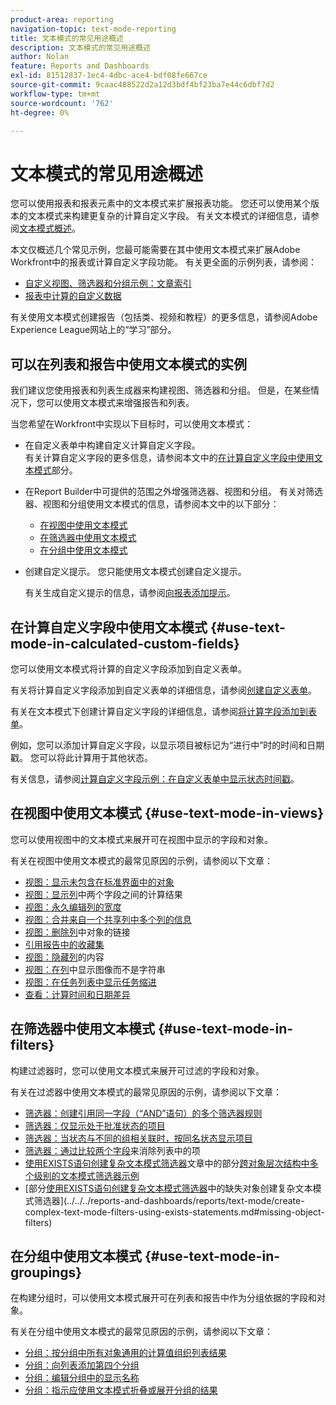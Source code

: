 ```yaml
---
product-area: reporting
navigation-topic: text-mode-reporting
title: 文本模式的常见用途概述
description: 文本模式的常见用途概述
author: Nolan
feature: Reports and Dashboards
exl-id: 81512837-1ec4-4dbc-ace4-bdf08fe667ce
source-git-commit: 9caac488522d2a12d3bdf4bf23ba7e44c6dbf7d2
workflow-type: tm+mt
source-wordcount: '762'
ht-degree: 0%

---
```


# 文本模式的常见用途概述

<!-- Audited: 1/2025 -->

<!--(NOTE: Alina: ***This is linked to Understanding Text Mode (article), and the TOC article for examples of various reporting elements)</p>-->

您可以使用报表和报表元素中的文本模式来扩展报表功能。 您还可以使用某个版本的文本模式来构建更复杂的计算自定义字段。 有关文本模式的详细信息，请参阅[文本模式概述](../../../reports-and-dashboards/reports/text-mode/understand-text-mode.md)。

本文仅概述几个常见示例，您最可能需要在其中使用文本模式来扩展Adobe Workfront中的报表或计算自定义字段功能。 有关更全面的示例列表，请参阅：

* [自定义视图、筛选器和分组示例：文章索引](../../../reports-and-dashboards/reports/custom-view-filter-grouping-samples/custom-view-filter-grouping-samples.md)
* [报表中计算的自定义数据](../../../reports-and-dashboards/reports/calc-cstm-data-reports/calculated-custom-data-reports.md)

有关使用文本模式创建报告（包括类、视频和教程）的更多信息，请参阅Adobe Experience League网站上的“学习”部分。

## 可以在列表和报告中使用文本模式的实例

我们建议您使用报表和列表生成器来构建视图、筛选器和分组。 但是，在某些情况下，您可以使用文本模式来增强报告和列表。

当您希望在Workfront中实现以下目标时，可以使用文本模式：

* 在自定义表单中构建自定义计算自定义字段。\
  有关计算自定义字段的更多信息，请参阅本文中的[在计算自定义字段中使用文本模式](#use-text-mode-in-calculated-custom-fields)部分。
* 在Report Builder中可提供的范围之外增强筛选器、视图和分组。 有关对筛选器、视图和分组使用文本模式的信息，请参阅本文中的以下部分：

   * [在视图中使用文本模式](#use-text-mode-in-views)
   * [在筛选器中使用文本模式](#use-text-mode-in-filters)
   * [在分组中使用文本模式](#use-text-mode-in-groupings)

* 创建自定义提示。 您只能使用文本模式创建自定义提示。

  有关生成自定义提示的信息，请参阅[向报表添加提示](../../../reports-and-dashboards/reports/creating-and-managing-reports/add-prompt-report.md)。

## 在计算自定义字段中使用文本模式 {#use-text-mode-in-calculated-custom-fields}

您可以使用文本模式将计算的自定义字段添加到自定义表单。

有关将计算自定义字段添加到自定义表单的详细信息，请参阅[创建自定义表单](/help/quicksilver/administration-and-setup/customize-workfront/create-manage-custom-forms/form-designer/design-a-form/design-a-form.md)。

有关在文本模式下创建计算自定义字段的详细信息，请参阅[将计算字段添加到表单](/help/quicksilver/administration-and-setup/customize-workfront/create-manage-custom-forms/form-designer/design-a-form/add-a-calculated-field.md)。

例如，您可以添加计算自定义字段，以显示项目被标记为“进行中”时的时间和日期戳。 您可以将此计算用于其他状态。

有关信息，请参阅[计算自定义字段示例：在自定义表单中显示状态时间戳](../../../reports-and-dashboards/reports/calc-cstm-data-reports/example-status-timestamp-in-calculated-field.md)。

## 在视图中使用文本模式 {#use-text-mode-in-views}

您可以使用视图中的文本模式来展开可在视图中显示的字段和对象。

有关在视图中使用文本模式的最常见原因的示例，请参阅以下文章：

* [视图：显示未包含在标准界面中的对象](../../../reports-and-dashboards/reports/custom-view-filter-grouping-samples/view-display-objects-not-in-standard-interface.md)
* [视图：显示列](../../../reports-and-dashboards/reports/custom-view-filter-grouping-samples/view-calculation-between-two-fields.md)中两个字段之间的计算结果
* [视图：永久编辑列的宽度](../../../reports-and-dashboards/reports/custom-view-filter-grouping-samples/view-edit-column-width-permanently.md)
* [视图：合并来自一个共享列中多个列的信息](../../../reports-and-dashboards/reports/custom-view-filter-grouping-samples/view-merge-columns.md)
* [视图：删除列](../../../reports-and-dashboards/reports/custom-view-filter-grouping-samples/view-remove-link-to-object.md)中对象的链接
* [引用报告中的收藏集](../../../reports-and-dashboards/reports/text-mode/reference-collections-report.md)
* [视图：隐藏列](../../../reports-and-dashboards/reports/custom-view-filter-grouping-samples/view-hide-column-content.md)的内容
* [视图：在列](../../../reports-and-dashboards/reports/custom-view-filter-grouping-samples/view-display-image-in-view.md)中显示图像而不是字符串
* [视图：在任务列表中显示任务缩进](../../../reports-and-dashboards/reports/custom-view-filter-grouping-samples/view-display-task-identations.md)
* [查看：计算时间和日期差异](../../../reports-and-dashboards/reports/custom-view-filter-grouping-samples/view-calculate-time-and-date-differences.md)

## 在筛选器中使用文本模式 {#use-text-mode-in-filters}

构建过滤器时，您可以使用文本模式来展开可过滤的字段和对象。

有关在过滤器中使用文本模式的最常见原因的示例，请参阅以下文章：

* [筛选器：创建引用同一字段（“AND”语句）的多个筛选器规则](../../../reports-and-dashboards/reports/custom-view-filter-grouping-samples/filter-refrence-the-same-field-multiple-times.md)
* [筛选器：仅显示处于批准状态的项目](../../../reports-and-dashboards/reports/custom-view-filter-grouping-samples/filter-for-items-in-approval-status.md)
* [筛选器：当状态与不同的组相关联时，按同名状态显示项目](../../../reports-and-dashboards/reports/custom-view-filter-grouping-samples/filter-same-name-statuses-from-different-groups.md)
* [筛选器：通过比较两个字段](../../../reports-and-dashboards/reports/custom-view-filter-grouping-samples/filter-items-by-comparing-two-fields.md)来消除列表中的项
* [使用EXISTS语句创建复杂文本模式筛选器](../../../reports-and-dashboards/reports/text-mode/create-complex-text-mode-filters-using-exists-statements.md)文章中的部分[跨对象层次结构中多个级别的文本模式筛选器示例](../../../reports-and-dashboards/reports/text-mode/create-complex-text-mode-filters-using-exists-statements.md#examples)
* [部分[使用EXISTS语句创建复杂文本模式筛选器](../../../reports-and-dashboards/reports/text-mode/create-complex-text-mode-filters-using-exists-statements.md)中的缺失对象创建复杂文本模式筛选器](../../../reports-and-dashboards/reports/text-mode/create-complex-text-mode-filters-using-exists-statements.md#missing-object-filters)

## 在分组中使用文本模式 {#use-text-mode-in-groupings}

在构建分组时，可以使用文本模式展开可在列表和报告中作为分组依据的字段和对象。

有关在分组中使用文本模式的最常见原因的示例，请参阅以下文章：

* [分组：按分组中所有对象通用的计算值组织列表结果](../../../reports-and-dashboards/reports/custom-view-filter-grouping-samples/grouping-by-calculated-common-values.md)
* [分组：向列表添加第四个分组](../../../reports-and-dashboards/reports/custom-view-filter-grouping-samples/grouping-add-fourth-grouping.md)
* [分组：编辑分组中的显示名称](../../../reports-and-dashboards/reports/custom-view-filter-grouping-samples/grouping-rename-grouping.md)
* [分组：指示应使用文本模式折叠或展开分组的结果](../../../reports-and-dashboards/reports/custom-view-filter-grouping-samples/grouping-collapsed-or-expanded-results.md)
